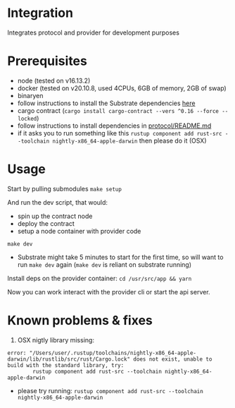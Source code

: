 # Integration
Integrates protocol and provider for development purposes

# Prerequisites
- node (tested on v16.13.2)
- docker (tested on v20.10.8, used 4CPUs, 6GB of memory, 2GB of swap)
- binaryen
- follow instructions to install the Substrate dependencies [here](https://docs.substrate.io/v3/getting-started/installation/)
- cargo contract (`cargo install cargo-contract --vers ^0.16 --force --locked`)
- follow instructions to install dependencies in [protocol/README.md](./protocol/README.md)
- if it asks you to run something like this `rustup component add rust-src --toolchain nightly-x86_64-apple-darwin` then please do it (OSX)

# Usage
Start by pulling submodules
`make setup`

And run the dev script, that would:
- spin up the contract node
- deploy the contract
- setup a node container with provider code

`make dev`

- Substrate might take 5 minutes to start for the first time, so will want to run `make dev` again (`make dev` is reliant on substrate running)

Install deps on the provider container:
`cd /usr/src/app && yarn`

Now you can work interact with the provider cli or start the api server.

# Known problems & fixes
1. OSX nigtly library missing:
```
error: "/Users/user/.rustup/toolchains/nightly-x86_64-apple-darwin/lib/rustlib/src/rust/Cargo.lock" does not exist, unable to build with the standard library, try:
        rustup component add rust-src --toolchain nightly-x86_64-apple-darwin
```
   - please try running: `rustup component add rust-src --toolchain nightly-x86_64-apple-darwin`
